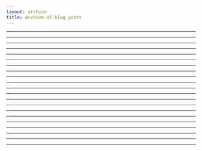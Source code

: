 ```yaml
---
layout: archive
title: Archive of blog posts
---
```



----------------------------------------  
----------------------------------------  
----------------------------------------  
----------------------------------------  
----------------------------------------  
----------------------------------------  
----------------------------------------  
----------------------------------------  
----------------------------------------  
----------------------------------------  
----------------------------------------  
----------------------------------------  
----------------------------------------  
----------------------------------------  
----------------------------------------  
----------------------------------------  
----------------------------------------  
----------------------------------------  
----------------------------------------  
----------------------------------------  
----------------------------------------  

